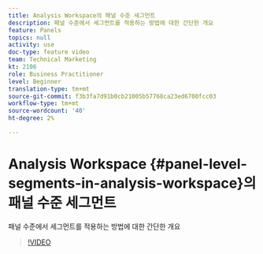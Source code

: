 ```yaml
---
title: Analysis Workspace의 패널 수준 세그먼트
description: 패널 수준에서 세그먼트를 적용하는 방법에 대한 간단한 개요
feature: Panels
topics: null
activity: use
doc-type: feature video
team: Technical Marketing
kt: 2106
role: Business Practitioner
level: Beginner
translation-type: tm+mt
source-git-commit: f3b3fa7d91b0cb21005b57768ca23ed6700fcc03
workflow-type: tm+mt
source-wordcount: '40'
ht-degree: 2%

---
```



# Analysis Workspace {#panel-level-segments-in-analysis-workspace}의 패널 수준 세그먼트

패널 수준에서 세그먼트를 적용하는 방법에 대한 간단한 개요

>[!VIDEO](https://video.tv.adobe.com/v/24032/?quality=12)
